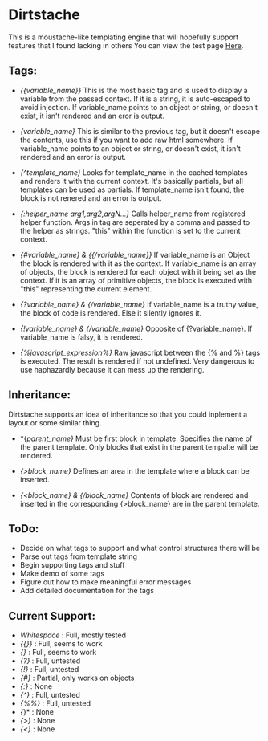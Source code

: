 Dirtstache
==========

This is a moustache-like templating engine that will hopefully support features that I found lacking in others
You can view the test page [Here](http://htmlpreview.github.com/?https://raw.github.com/RangerMauve/Dirtstache/master/test/test1.html).

Tags:
-----

-	*{{variable_name}}*
	This is the most basic tag and is used to display a variable from the passed context. If it is a string, it is auto-escaped to avoid injection. If variable_name points to an object or string, or doesn't exist, it isn't rendered and an eror is output.

-	*{variable_name}*
	This is similar to the previous tag, but it doesn't escape the contents, use this if you want to add raw html somewhere. If variable_name points to an object or string, or doesn't exist, it isn't rendered and an error is output.

-	*{^template_name}*
	Looks for template_name in the cached templates and renders it with the current context. It's basically partials, but all templates can be used as partials. If template_name isn't found, the block is not renered and an error is output.

-	*{:helper_name arg1,arg2,argN...}*
	Calls helper_name from registered helper function. Args in tag are seperated by a comma and passed to the helper as strings. "this" within the function is set to the current context.

-	*{#variable_name} & {{/variable_name}}*
	If variable_name is an Object the block is rendered with it as the context. If variable_name is an array of objects, the block is rendered for each object with it being set as the context. If it is an array of primitive objects, the block is executed with "this" representing the current element.

-	*{?variable_name} & {/variable_name}*
	If variable_name is a truthy value, the block of code is rendered. Else it silently ignores it.

-	*{!variable_name} & {/variable_name}*
	Opposite of {?variable_name}. If variable_name is falsy, it is rendered.

-	*{%javascript_expression%}*
	Raw javascript between the {% and %} tags is executed. The result is rendered if not undefined. Very dangerous to use haphazardly because it can mess up the rendering.

Inheritance:
------------
Dirtstache supports an idea of inheritance so that you could inplement a layout or some similar thing.

-	*{*parent_name}*
	Must be first block in template. Specifies the name of the parent template. Only blocks that exist in the parent tempalte will be rendered.

-	*{>block_name}*
	Defines an area in the template where a block can be inserted.

-	*{<block_name} & {/block_name}*
	Contents of block are rendered and inserted in the corresponding {>block_name} are in the parent template. 

ToDo:
-----
- Decide on what tags to support and what control structures there will be
- Parse out tags from template string
- Begin supporting tags and stuff
- Make demo of some tags
- Figure out how to make meaningful error messages
- Add detailed documentation for the tags

Current Support:
----------------
- *Whitespace* : Full, mostly tested
- *{{}}* : Full, seems to work
- *{}* : Full, seems to work
- *{?}* : Full, untested
- *{!}* : Full, untested
- *{#}* : Partial, only works on objects
- *{:}* : None
- *{^}* : Full, untested
- *{%%}* : Full, untested
- *{*}* : None
- *{>}* : None
- *{<}* : None
